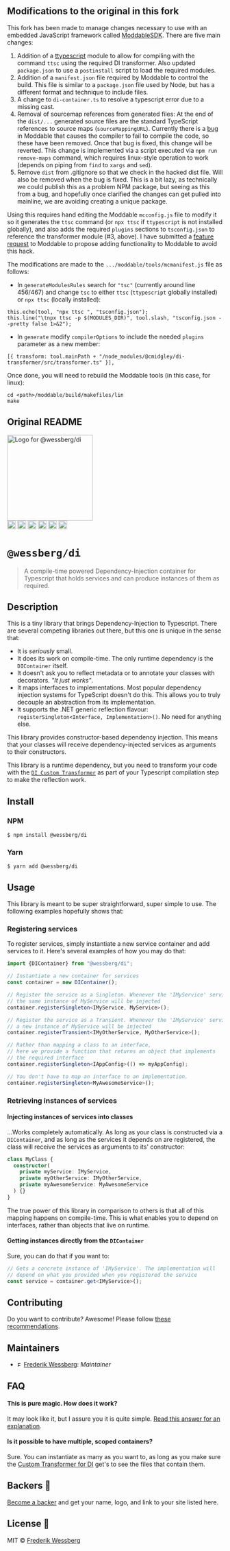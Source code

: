 ## Modifications to the original in this fork

This fork has been made to manage changes necessary to use with an embedded JavaScript framework called [ModdableSDK](https://github.com/Moddable-OpenSource/moddable).  There are five main changes:

1) Addition of a [ttypescript](https://github.com/cevek/ttypescript) module to allow for compiling with the command `ttsc` using the required DI transformer.  Also updated `package.json` to use a `postinstall` script to load the required modules.
2) Addition of a `manifest.json` file required by Moddable to control the build.  This file is similar to a `package.json` file used by Node, but has a different format and technique to include files.
3) A change to `di-container.ts` to resolve a typescript error due to a missing cast.
4) Removal of sourcemap references from generated files: At the end of the `dist/...` generated source files are the standard TypeScript references to source maps (`sourceMappingURL`).  Currently there is a [bug](https://github.com/Moddable-OpenSource/moddable/issues/771) in Moddable that causes the compiler to fail to compile the code, so these have been removed.  Once that bug is fixed, this change will be reverted.  This change is implemented via a script executed via `npm run remove-maps` command, which requires linux-style operation to work (depends on piping from `find` to `xargs` and `sed`).
5) Remove `dist` from .gitignore so that we check in the hacked dist file.  Will also be removed when the bug is fixed.  This is a bit lazy, as technically we could publish this as a problem NPM package, but seeing as this from a bug, and hopefully once clarified the changes can get pulled into mainline, we are avoiding creating a unique package.

Using this requires hand editing the Moddable `mcconfig.js` file to modify it so it generates the `ttsc` command (or `npx ttsc` if `ttypescript` is not installed globally), and also adds the required `plugins` sections to `tsconfig.json` to reference the transformer module (#3, above).  I have submitted a [feature request](https://github.com/Moddable-OpenSource/moddable/issues/772) to Moddable to propose adding functionality to Moddable to avoid this hack.

The modifications are made to the `.../moddable/tools/mcmanifest.js` file as follows:

* In `generateModulesRules` search for `"tsc"` (currently around line 456/467) and change `tsc` to either `ttsc` (`ttypescript` globally installed) or `npx ttsc` (locally installed):
```tsc
this.echo(tool, "npx ttsc ", "tsconfig.json");
this.line("\tnpx ttsc -p $(MODULES_DIR)", tool.slash, "tsconfig.json --pretty false 1>&2");
```
* In `generate` modify `compilerOptions` to include the needed `plugins` parameter as a new member: 
```tsc
[{ transform: tool.mainPath + "/node_modules/@cmidgley/di-transformer/src/transformer.ts" }],
```

Once done, you will need to rebuild the Moddable tools (in this case, for linux):

```
cd <path>/moddable/build/makefiles/lin
make
```

## Original README

<img alt="Logo for @wessberg/di" src="https://raw.githubusercontent.com/wessberg/di/master/documentation/asset/di-logo.png" height="200"></img><br>
<a href="https://npmcharts.com/compare/@wessberg/di?minimal=true"><img alt="Downloads per month" src="https://img.shields.io/npm/dm/%40wessberg%2Fdi.svg" height="20"></img></a>
<a href="https://david-dm.org/wessberg/di"><img alt="Dependencies" src="https://img.shields.io/david/wessberg/di.svg" height="20"></img></a>
<a href="https://www.npmjs.com/package/@wessberg/di"><img alt="NPM Version" src="https://badge.fury.io/js/%40wessberg%2Fdi.svg" height="20"></img></a>
<a href="https://github.com/wessberg/di/graphs/contributors"><img alt="Contributors" src="https://img.shields.io/github/contributors/wessberg%2Fdi.svg" height="20"></img></a>
<a href="https://opensource.org/licenses/MIT"><img alt="MIT License" src="https://img.shields.io/badge/License-MIT-yellow.svg" height="20"></img></a>
<a href="https://www.patreon.com/bePatron?u=11315442"><img alt="Support on Patreon" src="https://c5.patreon.com/external/logo/become_a_patron_button@2x.png" height="20"></img></a>

# `@wessberg/di`

> A compile-time powered Dependency-Injection container for Typescript that holds services and can produce instances of them as required.

## Description

This is a tiny library that brings Dependency-Injection to Typescript. There are several competing libraries out there, but this one is unique in the sense
that:

- It is _seriously_ small.
- It does its work on compile-time. The only runtime dependency is the `DIContainer` itself.
- It doesn't ask you to reflect metadata or to annotate your classes with decorators. _"It just works"_.
- It maps interfaces to implementations. Most popular dependency injection systems for TypeScript doesn't do this. This allows you to truly decouple an abstraction from its implementation.
- It supports the .NET generic reflection flavour: `registerSingleton<Interface, Implementation>()`. No need for anything else.

This library provides constructor-based dependency injection. This means that your classes will receive dependency-injected services as arguments to their constructors.

This library is a runtime dependency, but you need to transform your code with the [`DI Custom Transformer`](https://github.com/wessberg/di-compiler) as part of your Typescript compilation step to make the reflection work.

## Install

### NPM

```
$ npm install @wessberg/di
```

### Yarn

```
$ yarn add @wessberg/di
```

## Usage

This library is meant to be super straightforward, super simple to use.
The following examples hopefully shows that:

### Registering services

To register services, simply instantiate a new service container and add services to it.
Here's several examples of how you may do that:

```typescript
import {DIContainer} from "@wessberg/di";

// Instantiate a new container for services
const container = new DIContainer();

// Register the service as a Singleton. Whenever the 'IMyService' service is requested,
// the same instance of MyService will be injected
container.registerSingleton<IMyService, MyService>();

// Register the service as a Transient. Whenever the 'IMyService' service is requested,
// a new instance of MyService will be injected
container.registerTransient<IMyOtherService, MyOtherService>();

// Rather than mapping a class to an interface,
// here we provide a function that returns an object that implements
// the required interface
container.registerSingleton<IAppConfig>(() => myAppConfig);

// You don't have to map an interface to an implementation.
container.registerSingleton<MyAwesomeService>();
```

### Retrieving instances of services

#### Injecting instances of services into classes

...Works completely automatically. As long as your class is constructed via
a `DIContainer`, and as long as the services it depends on are registered,
the class will receive the services as arguments to its' constructor:

```typescript
class MyClass {
  constructor(
    private myService: IMyService,
    private myOtherService: IMyOtherService,
    private myAwesomeService: MyAwesomeService
  ) {}
}
```

The true power of this library in comparison to others is that all of this mapping happens on compile-time.
This is what enables you to depend on interfaces, rather than objects that live on runtime.

#### Getting instances directly from the `DIContainer`

Sure, you can do that if you want to:

```typescript
// Gets a concrete instance of 'IMyService'. The implementation will
// depend on what you provided when you registered the service
const service = container.get<IMyService>();
```

## Contributing

Do you want to contribute? Awesome! Please follow [these recommendations](./CONTRIBUTING.md).

## Maintainers

- <a href="https://github.com/wessberg"><img alt="Frederik Wessberg" src="https://avatars2.githubusercontent.com/u/20454213?s=460&v=4" height="11"></img></a> [Frederik Wessberg](https://github.com/wessberg): _Maintainer_

## FAQ

#### This is pure magic. How does it work?

It may look like it, but I assure you it is quite simple. [Read this answer for an explanation](https://github.com/wessberg/di-compiler#how-does-it-work-exactly).

#### Is it possible to have multiple, scoped containers?

Sure. You can instantiate as many as you want to, as long as you make sure the [Custom Transformer for DI](https://github.com/wessberg/di-compiler) get's to see the files that contain them.

## Backers 🏅

[Become a backer](https://www.patreon.com/bePatron?u=11315442) and get your name, logo, and link to your site listed here.

## License 📄

MIT © [Frederik Wessberg](https://github.com/wessberg)
